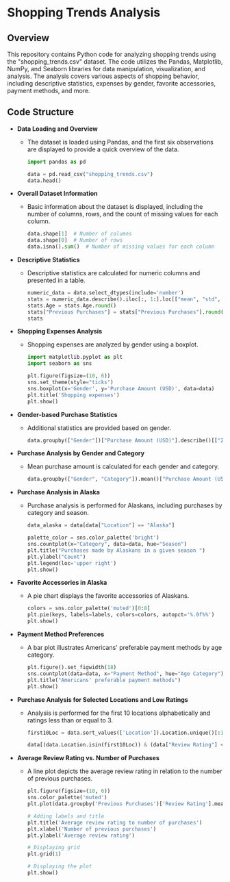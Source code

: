 # Shopping Trends Analysis

## Overview
This repository contains Python code for analyzing shopping trends using the "shopping_trends.csv" dataset. The code utilizes the Pandas, Matplotlib, NumPy, and Seaborn libraries for data manipulation, visualization, and analysis. The analysis covers various aspects of shopping behavior, including descriptive statistics, expenses by gender, favorite accessories, payment methods, and more.

## Code Structure
- **Data Loading and Overview**
  - The dataset is loaded using Pandas, and the first six observations are displayed to provide a quick overview of the data.

    ```python
    import pandas as pd

    data = pd.read_csv("shopping_trends.csv")
    data.head()
    ```

- **Overall Dataset Information**
  - Basic information about the dataset is displayed, including the number of columns, rows, and the count of missing values for each column.

    ```python
    data.shape[1]  # Number of columns
    data.shape[0]  # Number of rows
    data.isna().sum()  # Number of missing values for each column
    ```

- **Descriptive Statistics**
  - Descriptive statistics are calculated for numeric columns and presented in a table.

    ```python
    numeric_data = data.select_dtypes(include='number')
    stats = numeric_data.describe().iloc[:, 1:].loc[["mean", "std", "min", "50%", "max"]]
    stats.Age = stats.Age.round()
    stats["Previous Purchases"] = stats["Previous Purchases"].round()
    stats
    ```

- **Shopping Expenses Analysis**
  - Shopping expenses are analyzed by gender using a boxplot.

    ```python
    import matplotlib.pyplot as plt
    import seaborn as sns

    plt.figure(figsize=(10, 6))
    sns.set_theme(style="ticks")
    sns.boxplot(x='Gender', y='Purchase Amount (USD)', data=data)
    plt.title('Shopping expenses')
    plt.show()
    ```

- **Gender-based Purchase Statistics**
  - Additional statistics are provided based on gender.

    ```python
    data.groupby(["Gender"])["Purchase Amount (USD)"].describe()[["25%", "50%", "75%"]]
    ```

- **Purchase Analysis by Gender and Category**
  - Mean purchase amount is calculated for each gender and category.

    ```python
    data.groupby(["Gender", "Category"]).mean()["Purchase Amount (USD)"].round(decimals=2).unstack()
    ```

- **Purchase Analysis in Alaska**
  - Purchase analysis is performed for Alaskans, including purchases by category and season.

    ```python
    data_alaska = data[data["Location"] == "Alaska"]

    palette_color = sns.color_palette('bright')
    sns.countplot(x="Category", data=data, hue="Season")
    plt.title("Purchases made by Alaskans in a given season ")
    plt.ylabel("Count")
    plt.legend(loc='upper right')
    plt.show()
    ```

- **Favorite Accessories in Alaska**
  - A pie chart displays the favorite accessories of Alaskans.

    ```python
    colors = sns.color_palette('muted')[0:8]
    plt.pie(keys, labels=labels, colors=colors, autopct='%.0f%%')
    plt.show()
    ```

- **Payment Method Preferences**
  - A bar plot illustrates Americans' preferable payment methods by age category.

    ```python
    plt.figure().set_figwidth(18)
    sns.countplot(data=data, x="Payment Method", hue="Age Category")
    plt.title("Americans' preferable payment methods")
    plt.show()
    ```

- **Purchase Analysis for Selected Locations and Low Ratings**
  - Analysis is performed for the first 10 locations alphabetically and ratings less than or equal to 3.

    ```python
    first10Loc = data.sort_values(['Location']).Location.unique()[:10]

    data[(data.Location.isin(first10Loc)) & (data["Review Rating"] <= 3)].groupby(["Item Purchased"]).count().Age
    ```

- **Average Review Rating vs. Number of Purchases**
  - A line plot depicts the average review rating in relation to the number of previous purchases.

    ```python
    plt.figure(figsize=(10, 6))
    sns.color_palette('muted')
    plt.plot(data.groupby('Previous Purchases')['Review Rating'].mean(), marker='o', linestyle='-')

    # Adding labels and title
    plt.title('Average review rating to number of purchases')
    plt.xlabel('Number of previous purchases')
    plt.ylabel('Average review rating')

    # Displaying grid
    plt.grid(1)

    # Displaying the plot
    plt.show()
    ```
